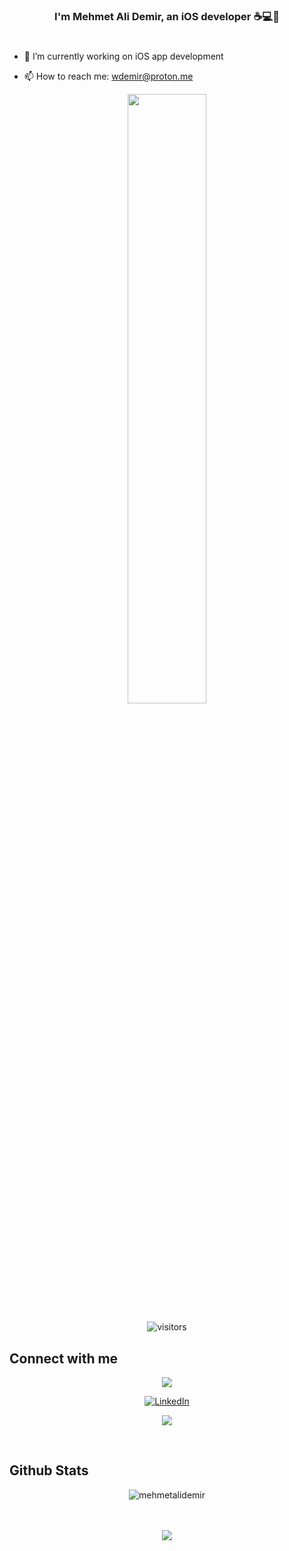 
### <div align="center">I'm Mehmet Ali Demir, an iOS developer :coffee::computer::rocket: </div>  
# 
- 🔭 I’m currently working on iOS app development

- 📫 How to reach me: wdemir@proton.me

  

<div align="center">
<img src="https://rishavanand.github.io/static/images/greetings.gif" align="center" style="width: 50%" />
   
   ![visitors](https://visitor-badge.laobi.icu/badge?page_id=mehmetalidemir)
</div>  


## Connect with me  
<div align="center">  
      <a href="https://medium.com/@mehmetali_demir" target="_blank" rel="noreferrer"><img
src="https://img.shields.io/badge/Medium-12100E?style=for-the-badge&logo=medium&logoColor=white"
/></a>
   
   
[![LinkedIn](https://img.shields.io/badge/linkedin-%230077B5.svg?&style=for-the-badge&logo=linkedin&logoColor=white)](https://linkedin.com/in/mehmetalidemir) 
   
   
   <a href="https://www.twitter.com/mehmetalidev" target="_blank" rel="noreferrer"><img
src="https://img.shields.io/twitter/follow/mehmetalidev?logo=twitter&style=for-the-badge&color=0891b2&labelColor=1c1917"
/></a>
 
   
</div>  
  

<br/>  


## Github Stats  
<div align="center"><p><img align="center" src="https://github-readme-streak-stats.herokuapp.com/?user=mehmetalidemir&" alt="mehmetalidemir"  align="center" /></div>  

<br/>  




<br/>  

<div align="center">
            <a href="https://www.buymeacoffee.com/mehmetalidemir" target="_blank" style="display: inline-block;">
                <img
                    src="https://img.shields.io/badge/Donate-Buy%20Me%20A%20Coffee-orange.svg?style=flat-square&logo=buymeacoffee" 
                    align="center"
                />
            </a></div>
<br />


